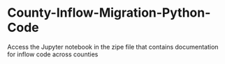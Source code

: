 # County-Inflow-Migration-Python-Code

Access the Jupyter notebook in the zipe file that contains documentation for inflow code across counties
